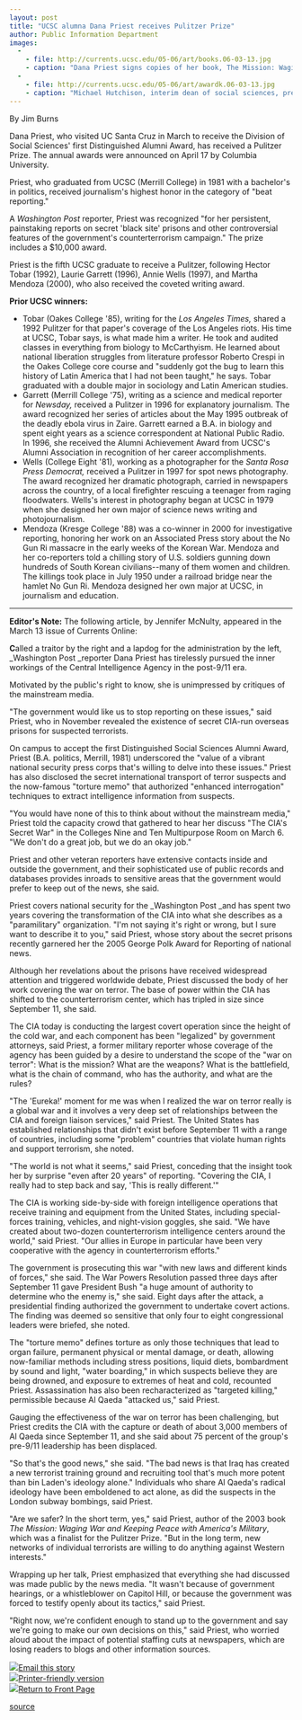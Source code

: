 ```yaml
---
layout: post
title: "UCSC alumna Dana Priest receives Pulitzer Prize"
author: Public Information Department
images:
  -
    - file: http://currents.ucsc.edu/05-06/art/books.06-03-13.jpg
    - caption: "Dana Priest signs copies of her book, The Mission: Waging War and Keeping Peace with America's Military during a visit to UCSC in March. Photo: Jennifer McNulty"
  -
    - file: http://currents.ucsc.edu/05-06/art/awardk.06-03-13.jpg
    - caption: "Michael Hutchison, interim dean of social sciences, presents the Distinguished Social Sciences Alumni Award to Dana Priest during the UCSC visit. Photo: Jon Kersey"
---
```


By Jim Burns

Dana Priest, who visited UC Santa Cruz in March to receive the Division of Social Sciences' first Distinguished Alumni Award, has received a Pulitzer Prize. The annual awards were announced on April 17 by Columbia University.

Priest, who graduated from UCSC (Merrill College) in 1981 with a bachelor's in politics, received journalism's highest honor in the category of "beat reporting."

A _Washington Post_ reporter, Priest was recognized "for her persistent, painstaking reports on secret 'black site' prisons and other controversial features of the government's counterterrorism campaign." The prize includes a $10,000 award.

Priest is the fifth UCSC graduate to receive a Pulitzer, following Hector Tobar (1992), Laurie Garrett (1996), Annie Wells (1997), and Martha Mendoza (2000), who also received the coveted writing award.

**Prior UCSC winners:**

* Tobar (Oakes College '85), writing for the _Los Angeles Times,_ shared a 1992 Pulitzer for that paper's coverage of the Los Angeles riots. His time at UCSC, Tobar says, is what made him a writer. He took and audited classes in everything from biology to McCarthyism. He learned about national liberation struggles from literature professor Roberto Crespi in the Oakes College core course and "suddenly got the bug to learn this history of Latin America that I had not been taught," he says. Tobar graduated with a double major in sociology and Latin American studies.
* Garrett (Merrill College '75), writing as a science and medical reporter for _Newsday,_ received a Pulitzer in 1996 for explanatory journalism. The award recognized her series of articles about the May 1995 outbreak of the deadly ebola virus in Zaire. Garrett earned a B.A. in biology and spent eight years as a science correspondent at National Public Radio. In 1996, she received the Alumni Achievement Award from UCSC's Alumni Association in recognition of her career accomplishments.
* Wells (College Eight '81), working as a photographer for the _Santa Rosa Press Democrat,_ received a Pulitzer in 1997 for spot news photography. The award recognized her dramatic photograph, carried in newspapers across the country, of a local firefighter rescuing a teenager from raging floodwaters. Wells's interest in photography began at UCSC in 1979 when she designed her own major of science news writing and photojournalism.
* Mendoza (Kresge College '88) was a co-winner in 2000 for investigative reporting, honoring her work on an Associated Press story about the No Gun Ri massacre in the early weeks of the Korean War. Mendoza and her co-reporters told a chilling story of U.S. soldiers gunning down hundreds of South Korean civilians--many of them women and children. The killings took place in July 1950 under a railroad bridge near the hamlet No Gun Ri. Mendoza designed her own major at UCSC, in journalism and education.
* * *

**Editor's Note:** The following article, by Jennifer McNulty, appeared in the March 13 issue of Currents Online:

**C**alled a traitor by the right and a lapdog for the administration by the left, _Washington Post _reporter Dana Priest has tirelessly pursued the inner workings of the Central Intelligence Agency in the post-9/11 era.

Motivated by the public's right to know, she is unimpressed by critiques of the mainstream media.

"The government would like us to stop reporting on these issues," said Priest, who in November revealed the existence of secret CIA-run overseas prisons for suspected terrorists.

On campus to accept the first Distinguished Social Sciences Alumni Award, Priest (B.A. politics, Merrill, 1981) underscored the "value of a vibrant national security press corps that's willing to delve into these issues." Priest has also disclosed the secret international transport of terror suspects and the now-famous "torture memo" that authorized "enhanced interrogation" techniques to extract intelligence information from suspects.

"You would have none of this to think about without the mainstream media," Priest told the capacity crowd that gathered to hear her discuss "The CIA's Secret War" in the Colleges Nine and Ten Multipurpose Room on March 6. "We don't do a great job, but we do an okay job."

Priest and other veteran reporters have extensive contacts inside and outside the government, and their sophisticated use of public records and databases provides inroads to sensitive areas that the government would prefer to keep out of the news, she said.

Priest covers national security for the _Washington Post _and has spent two years covering the transformation of the CIA into what she describes as a "paramilitary" organization. "I'm not saying it's right or wrong, but I sure want to describe it to you," said Priest, whose story about the secret prisons recently garnered her the 2005 George Polk Award for Reporting of national news.

Although her revelations about the prisons have received widespread attention and triggered worldwide debate, Priest discussed the body of her work covering the war on terror. The base of power within the CIA has shifted to the counterterrorism center, which has tripled in size since September 11, she said.

The CIA today is conducting the largest covert operation since the height of the cold war, and each component has been "legalized" by government attorneys, said Priest, a former military reporter whose coverage of the agency has been guided by a desire to understand the scope of the "war on terror": What is the mission? What are the weapons? What is the battlefield, what is the chain of command, who has the authority, and what are the rules?

"The 'Eureka!' moment for me was when I realized the war on terror really is a global war and it involves a very deep set of relationships between the CIA and foreign liaison services," said Priest. The United States has established relationships that didn't exist before September 11 with a range of countries, including some "problem" countries that violate human rights and support terrorism, she noted.

"The world is not what it seems," said Priest, conceding that the insight took her by surprise "even after 20 years" of reporting. "Covering the CIA, I really had to step back and say, 'This is really different.'"

The CIA is working side-by-side with foreign intelligence operations that receive training and equipment from the United States, including special-forces training, vehicles, and night-vision goggles, she said. "We have created about two-dozen counterterrorism intelligence centers around the world," said Priest. "Our allies in Europe in particular have been very cooperative with the agency in counterterrorism efforts."

The government is prosecuting this war "with new laws and different kinds of forces," she said. The War Powers Resolution passed three days after September 11 gave President Bush "a huge amount of authority to determine who the enemy is," she said. Eight days after the attack, a presidential finding authorized the government to undertake covert actions. The finding was deemed so sensitive that only four to eight congressional leaders were briefed, she noted.

The "torture memo" defines torture as only those techniques that lead to organ failure, permanent physical or mental damage, or death, allowing now-familiar methods including stress positions, liquid diets, bombardment by sound and light, "water boarding," in which suspects believe they are being drowned, and exposure to extremes of heat and cold, recounted Priest. Assassination has also been recharacterized as "targeted killing," permissible because Al Qaeda "attacked us," said Priest.

Gauging the effectiveness of the war on terror has been challenging, but Priest credits the CIA with the capture or death of about 3,000 members of Al Qaeda since September 11, and she said about 75 percent of the group's pre-9/11 leadership has been displaced.

"So that's the good news," she said. "The bad news is that Iraq has created a new terrorist training ground and recruiting tool that's much more potent than bin Laden's ideology alone." Individuals who share Al Qaeda's radical ideology have been emboldened to act alone, as did the suspects in the London subway bombings, said Priest.

"Are we safer? In the short term, yes," said Priest, author of the 2003 book _The Mission: Waging War and Keeping Peace with America's Military_, which was a finalist for the Pulitzer Prize. "But in the long term, new networks of individual terrorists are willing to do anything against Western interests."

Wrapping up her talk, Priest emphasized that everything she had discussed was made public by the news media. "It wasn't because of government hearings, or a whistleblower on Capitol Hill, or because the government was forced to testify openly about its tactics," said Priest.

"Right now, we're confident enough to stand up to the government and say we're going to make our own decisions on this," said Priest, who worried aloud about the impact of potential staffing cuts at newspapers, which are losing readers to blogs and other information sources.

![][1][Email this story][2]  
![][1][Printer-friendly version][3]  
![][1][Return to Front Page][4]

[1]: ../../images/bulletarrow.gif
[2]: javascript:url();document.f1.submit();
[3]: javascript:popUp();
[4]: http://currents.ucsc.edu/

[source](http://www1.ucsc.edu/currents/05-06/04-17/priest.asp "Permalink to priest")
